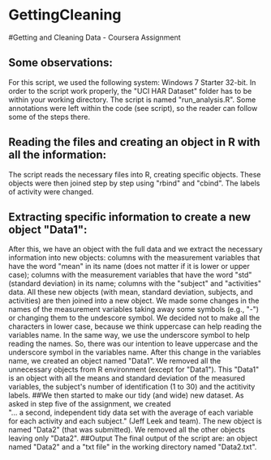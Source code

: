 GettingCleaning
===============

#Getting and Cleaning Data - Coursera Assignment
## Some observations:
For this script, we used the following system: Windows 7 Starter 32-bit.
In order to the script work properly, the "UCI HAR Dataset" folder has to be within your working directory.
The script is named "run_analysis.R".
Some annotations were left within the code (see script), so the reader can follow some of the steps there.
## Reading the files and creating an object in R with all the information:
The script reads the necessary files into R, creating specific objects. 
These objects were then joined step by step using "rbind" and "cbind". The labels of activity were changed.
## Extracting specific information to create a new object "Data1":
After this, we have an object with the full data and we extract the necessary information into new objects:
columns with the measurement variables that have the word "mean" in its name (does not matter if it is lower or upper case); columns with the measurement variables that have the word "std" (standard deviation) in its name; columns with the "subject" and "activities" data.
All these new objects (with mean, standard deviation, subjects, and activities) are then joined into a new object.
We made some changes in the names of the measurement variables taking away some symbols (e.g., "-") or 
changing them to the undescore symbol. We decided not to make all the characters in lower case, because we think uppercase can help reading the variables name. In the same way, we use the underscore symbol to help reading the names.
So, there was our intention to leave uppercase and the underscore symbol in the variables name.
After this change in the variables name, we created an object named "Data1". We removed all the 
unnecessary objects from R environment (except for "Data1").
This "Data1" is an object with all the means and standard deviation of the measured variables, 
the subject's number of identification (1 to 30) and the actitivity labels.
##We then started to make our tidy (and wide) new dataset.
As asked in step five of the assignment, we created  
"... a second, independent tidy data set with the average of each variable for each activity and
each subject." (Jeff Leek and team). 
The new object is named "Data2" (that was submitted).
We removed all the other objects leaving only "Data2".
##Output
The final output of the script are: an object named "Data2" and a "txt file" in the working directory named "Data2.txt".

